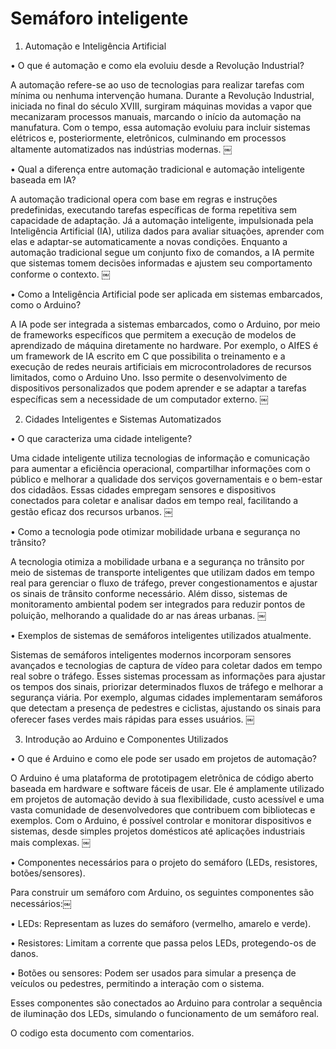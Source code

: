 # Semáforo inteligente

1. Automação e Inteligência Artificial

•	O que é automação e como ela evoluiu desde a Revolução Industrial?

A automação refere-se ao uso de tecnologias para realizar tarefas com mínima ou nenhuma intervenção humana. Durante a Revolução Industrial, iniciada no final do século XVIII, surgiram máquinas movidas a vapor que mecanizaram processos manuais, marcando o início da automação na manufatura. Com o tempo, essa automação evoluiu para incluir sistemas elétricos e, posteriormente, eletrônicos, culminando em processos altamente automatizados nas indústrias modernas. ￼
	
•	Qual a diferença entre automação tradicional e automação inteligente baseada em IA?

A automação tradicional opera com base em regras e instruções predefinidas, executando tarefas específicas de forma repetitiva sem capacidade de adaptação. Já a automação inteligente, impulsionada pela Inteligência Artificial (IA), utiliza dados para avaliar situações, aprender com elas e adaptar-se automaticamente a novas condições. Enquanto a automação tradicional segue um conjunto fixo de comandos, a IA permite que sistemas tomem decisões informadas e ajustem seu comportamento conforme o contexto. ￼
	
•	Como a Inteligência Artificial pode ser aplicada em sistemas embarcados, como o Arduino?

A IA pode ser integrada a sistemas embarcados, como o Arduino, por meio de frameworks específicos que permitem a execução de modelos de aprendizado de máquina diretamente no hardware. Por exemplo, o AIfES é um framework de IA escrito em C que possibilita o treinamento e a execução de redes neurais artificiais em microcontroladores de recursos limitados, como o Arduino Uno. Isso permite o desenvolvimento de dispositivos personalizados que podem aprender e se adaptar a tarefas específicas sem a necessidade de um computador externo. ￼

2. Cidades Inteligentes e Sistemas Automatizados

•	O que caracteriza uma cidade inteligente?

Uma cidade inteligente utiliza tecnologias de informação e comunicação para aumentar a eficiência operacional, compartilhar informações com o público e melhorar a qualidade dos serviços governamentais e o bem-estar dos cidadãos. Essas cidades empregam sensores e dispositivos conectados para coletar e analisar dados em tempo real, facilitando a gestão eficaz dos recursos urbanos. ￼

•	Como a tecnologia pode otimizar mobilidade urbana e segurança no trânsito?

A tecnologia otimiza a mobilidade urbana e a segurança no trânsito por meio de sistemas de transporte inteligentes que utilizam dados em tempo real para gerenciar o fluxo de tráfego, prever congestionamentos e ajustar os sinais de trânsito conforme necessário. Além disso, sistemas de monitoramento ambiental podem ser integrados para reduzir pontos de poluição, melhorando a qualidade do ar nas áreas urbanas. ￼

•	Exemplos de sistemas de semáforos inteligentes utilizados atualmente.

Sistemas de semáforos inteligentes modernos incorporam sensores avançados e tecnologias de captura de vídeo para coletar dados em tempo real sobre o tráfego. Esses sistemas processam as informações para ajustar os tempos dos sinais, priorizar determinados fluxos de tráfego e melhorar a segurança viária. Por exemplo, algumas cidades implementaram semáforos que detectam a presença de pedestres e ciclistas, ajustando os sinais para oferecer fases verdes mais rápidas para esses usuários. ￼

3. Introdução ao Arduino e Componentes Utilizados
	
•	O que é Arduino e como ele pode ser usado em projetos de automação?

O Arduino é uma plataforma de prototipagem eletrônica de código aberto baseada em hardware e software fáceis de usar. Ele é amplamente utilizado em projetos de automação devido à sua flexibilidade, custo acessível e uma vasta comunidade de desenvolvedores que contribuem com bibliotecas e exemplos. Com o Arduino, é possível controlar e monitorar dispositivos e sistemas, desde simples projetos domésticos até aplicações industriais mais complexas. ￼

•	Componentes necessários para o projeto do semáforo (LEDs, resistores, botões/sensores).

Para construir um semáforo com Arduino, os seguintes componentes são necessários:￼
	
•	LEDs: Representam as luzes do semáforo (vermelho, amarelo e verde).
	
•	Resistores: Limitam a corrente que passa pelos LEDs, protegendo-os de danos.
	
•	Botões ou sensores: Podem ser usados para simular a presença de veículos ou pedestres, permitindo a interação com o sistema.

Esses componentes são conectados ao Arduino para controlar a sequência de iluminação dos LEDs, simulando o funcionamento de um semáforo real.

O codigo esta documento com comentarios.